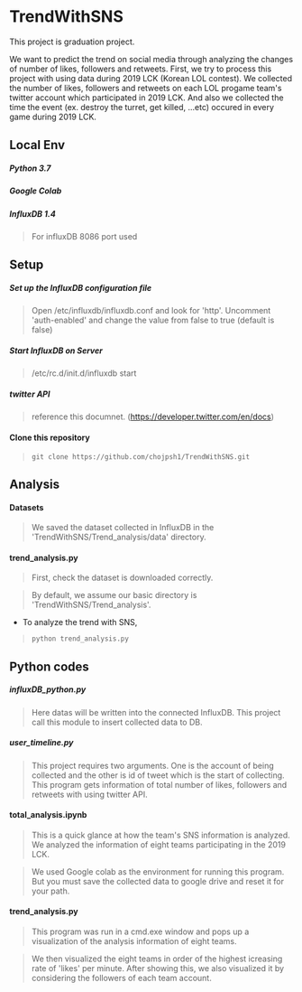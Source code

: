 # TrendWithSNS
This project is graduation project.

We want to predict the trend on social media through analyzing the changes of number of likes, followers and retweets.
First, we try to process this project with using data during 2019 LCK (Korean LOL contest). We collected the number of likes, followers and retweets on each LOL progame team's twitter account which participated in 2019 LCK.
And also we collected the time the event (ex. destroy the turret, get killed, ...etc) occured in every game during 2019 LCK.

## Local Env

##### Python 3.7

##### Google Colab

##### InfluxDB 1.4

> For influxDB 8086 port used

## Setup

##### Set up the InfluxDB configuration file

> Open /etc/influxdb/influxdb.conf and look for 'http'. Uncomment 'auth-enabled' and change the value from false to true (default is false)

##### Start InfluxDB on Server

> /etc/rc.d/init.d/influxdb start

##### twitter API

> reference this documnet. (https://developer.twitter.com/en/docs)

#### Clone this repository

> ```git clone https://github.com/chojpsh1/TrendWithSNS.git```

## Analysis

#### Datasets

> We saved the dataset collected in InfluxDB in the 'TrendWithSNS/Trend_analysis/data' directory.

#### trend_analysis.py
> First, check the dataset is downloaded correctly.

> By default, we assume our basic directory is 'TrendWithSNS/Trend_analysis'.

- To analyze the trend with SNS,

> ```python trend_analysis.py```

## Python codes

##### influxDB_python.py

> Here datas will be written into the connected InfluxDB. This project call this module to insert collected data to DB.

##### user_timeline.py

> This project requires two arguments. One is the account of being collected and the other is id of tweet which is the start of collecting.
> This program gets information of total number of likes, followers and retweets with using twitter API.

#### total_analysis.ipynb

> This is a quick glance at how the team's SNS information is analyzed. 
>We analyzed the information of eight teams participating in the 2019 LCK.

> We used Google colab as the environment for running this program. But you must save the collected data to google drive and reset it for your path.

#### trend_analysis.py

> This program was run in a cmd.exe window and pops up a visualization of the analysis information of eight teams.

> We then visualized the eight teams in order of the highest icreasing rate of 'likes' per minute. After showing this, we also visualized it by considering the followers of each team account.
